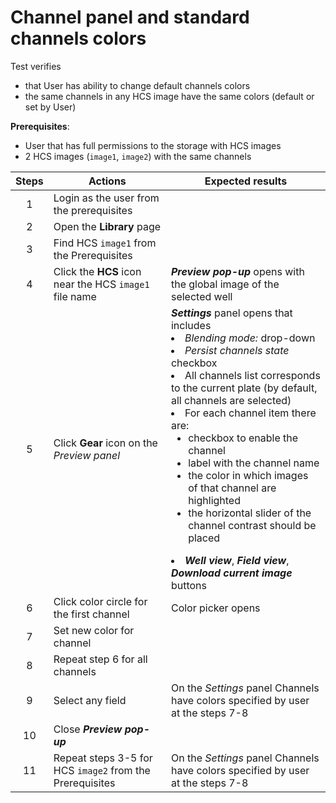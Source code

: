 # Channel panel and standard channels colors

Test verifies 
- that User has ability to change default channels colors
- the same channels in any HCS image have the same colors (default or set by User)

**Prerequisites**:
- User that has full permissions to the storage with HCS images
- 2 HCS images (`image1`, `image2`) with the same channels

| Steps | Actions | Expected results |
| :---: | --- | --- |
| 1 | Login as the user from the prerequisites | |
| 2 | Open the **Library** page | |
| 3 | Find HCS `image1` from the Prerequisites |  |
| 4 | Click the **HCS** icon near the HCS `image1` file name | ***Preview pop-up*** opens with the global image of the selected well|
| 5 | Click **Gear** icon on the *Preview panel* | ***Settings*** panel opens that includes <li> *Blending mode:* drop-down <li> *Persist channels state* checkbox <li> All channels list corresponds to the current plate (by default, all channels are selected) <li> For each channel item there are: <ul><li> checkbox to enable the channel <li> label with the channel name <li> the color in which images of that channel are highlighted <li> the horizontal slider of the channel contrast should be placed </ul><li> ***Well view***, ***Field view***, ***Download current image*** buttons |
| 6 | Click color circle for the first channel | Color picker opens |
| 7 | Set new color for channel | |
| 8 | Repeat step 6 for all channels | |
| 9 | Select any field | On the *Settings* panel Channels have colors specified by user at the steps 7-8 | 
| 10 | Close  ***Preview pop-up*** | |
| 11 | Repeat steps 3-5 for HCS `image2` from the Prerequisites | On the *Settings* panel Channels have colors specified by user at the steps 7-8 |
